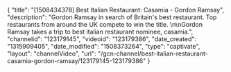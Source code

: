 {
    "title": "[1508434378] Best Italian Restaurant: Casamia - Gordon Ramsay",
    "description": "Gordon Ramsay in search of Britain's best restaurant. Top restaurants from around the UK compete to win the title. \n\nGordon Ramsay takes a trip to best italian restaurant nominee, casamia.",
    "channelid": "123179145",
    "videoid": "123179386",
    "date_created": "1315909405",
    "date_modified": "1508373264",
    "type": "captivate",
    "layout": "channelVideo",
    "url": "\/gcn-channel\/best-italian-restaurant-casamia-gordon-ramsay\/123179145-123179386"
}